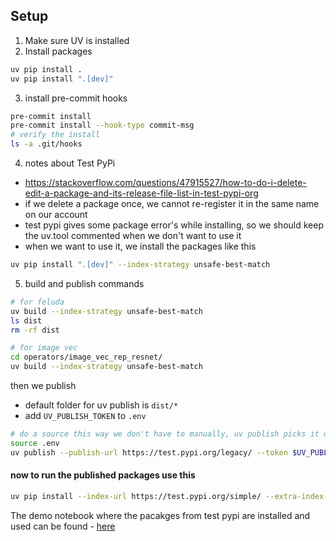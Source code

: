 ## Setup

1. Make sure UV is installed
2. Install packages

```sh
uv pip install .
uv pip install ".[dev]"
```

3. install pre-commit hooks

```sh
pre-commit install
pre-commit install --hook-type commit-msg
# verify the install
ls -a .git/hooks
```

4. notes about Test PyPi

- https://stackoverflow.com/questions/47915527/how-to-do-i-delete-edit-a-package-and-its-release-file-list-in-test-pypi-org
- if we delete a package once, we cannot re-register it in the same name on our account
- test pypi gives some package error's while installing, so we should keep the uv.tool commented when we don't want to use it
- when we want to use it, we install the packages like this

```sh
uv pip install ".[dev]" --index-strategy unsafe-best-match
```

5. build and publish commands

```sh
# for feluda
uv build --index-strategy unsafe-best-match
ls dist
rm -rf dist

# for image vec
cd operators/image_vec_rep_resnet/
uv build --index-strategy unsafe-best-match
```

then we publish

- default folder for uv publish is `dist/*`
- add `UV_PUBLISH_TOKEN` to `.env`

```sh
# do a source this way we don't have to manually, uv publish picks it up from the env
source .env
uv publish --publish-url https://test.pypi.org/legacy/ --token $UV_PUBLISH_TOKEN
```

#### now to run the published packages use this

```sh
uv pip install --index-url https://test.pypi.org/simple/ --extra-index-url https://pypi.org/simple/
```

The demo notebook where the pacakges from test pypi are installed and used can be found - [here](https://colab.research.google.com/drive/1DRKILpyqYwe_dOtklM5g4B4czf2aty7l?usp=sharing)
